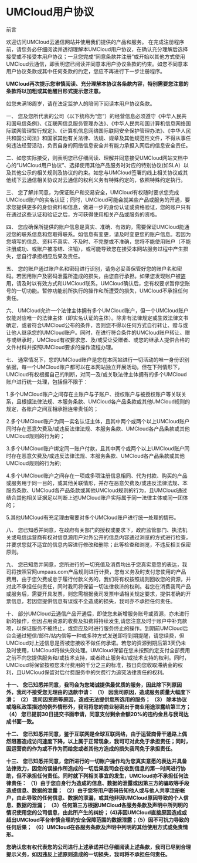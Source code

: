 # UMCloud用户协议

前言

欢迎访问UMCloud云通信网站并使用我们提供的产品和服务。 在完成注册程序前，请您务必仔细阅读并透彻理解本UMCloud用户协议，在确认充分理解后选择接受或不接受本用户协议；一旦您完成“同意条款并注册”或开始以其他方式使用UMCloud云通信，即表明您已阅读并同意本用户协议条款的约束。如您不同意本用户协议条款或其中任何条款的约定，您应不再进行下一步注册程序。

**UMCloud再次提示您审慎阅读、充分理解本协议各条款内容，特别需要您注意的条款将以加粗或其他醒目形式提示您注意。**

如您未满18周岁，请在法定监护人的陪同下阅读本用户协议条款。

一、 您及您所代表的公司（以下统称为“您”）的经营信息必须遵守《中华人民共和国电信条例》、《互联网信息服务管理办法》、《中华人民共和国计算机信息网络国际联网管理暂行规定》、《计算机信息网络国际联网安全保护管理办法》、《中华人民共和国公司法》和国家其他有关法律、法规、规章及其他规范性文件，不得从事任何违法经营活动，负责自身的网络信息安全并有能力承担入网后的信息安全责任。

二、如您实际接受，则表明您已仔细阅读、理解并同意接受UMCloud网站文档中心的“UMCloud用户协议”、选择使用其他产品服务时对应的特别协议(如SLA）以及其他公示的相关规则及协议的约束。如您与UMCloud签署的线上相关协议或其他线下云通信相关协议对云通信的权利义务有特殊约定的，依照特殊约定执行。

三、 您了解并同意，为保证账户和交易安全，UMCloud有权随时要求您完成UMCloud账户的实名认证；同时，UMCloud可能会就某些产品或服务的开通，要求您提供更多的身份资料和信息，做进一步的身份认证或资格验证，您的账户只有在通过这些认证和验证之后，方可获得使用相关产品或服务的资格。

四、 您应确保所提供的账户信息是真实、准确、有效的，需要保证UMCloud能通过您的联系信息和您取得联系。如信息有变更，请及时变更您的账户信息。若因为您填写的信息、资料不真实、不及时、不完整或不准确，您将不能使用账户（不能注册成功、或账户被冻结、注销），或可能导致您在接受本网站服务过程中产生损失，您自行承担相应后果及责任。

五、 您的账户通过账户名和密码进行识别，请务必妥善保管好您的账户名和密码。若因用账户及密码泄露所造成的损失，由您自行承担。如果您发现账户被盗用，请及时以有效方式和UMCloud联系，UMCloud确认后，您有权要求暂停您账号的一切功能。暂停功能前所执行的操作和所遭受的损失，UMCloud不承担任何责任。

六、 UMCloud允许一个法律主体拥有多个UMCloud账户，但一个UMCloud账户仅能对应唯一的法律主体（即实名认证的主体）。除非有法律规定或生效法律文书确定，或者符合UMCloud公布的条件，否则您不得以任何方式自行转让、赠与或让他人继承您的UMCloud账户。同时，在进行符合条件的UMCloud账户转让、赠与或继承时，UMCloud有权要求您、及/或受让受赠者、或您的继承人提供合格的文件材料并按照UMCloud要求的操作流程办理。

七、 通常情况下，您的UMCloud账户是您在本网站进行一切活动的唯一身份识别依据，每一个UMCloud账户都可以在本网站独立开展活动。但在下列情形下，UMCloud有权根据自己的判断，对同一及/或关联法律主体拥有的多个UMCloud账户进行统一处理，包括但不限于：

1.多个UMCloud账户之间存在主账户与子账户、授权账户与被授权账户等关联关系，且根据法律法规、本服务条款、UMCloud各产品条款或其他UMCloud规则的规定，各账户之间互相承担连带责任的；

2.多个UMCloud账户为同一实名认证主体，且其中两个或两个以上UMCloud账户同时存在恶意欠费及/或违反法律法规、本服务条款、UMCloud各产品条款或其他UMCloud规则的行为的；

3.多个UMCloud账户绑定同一账户付款，且其中两个或两个以上UMCloud账户同时存在恶意欠费及/或违反法律法规、本服务条款、UMCloud各产品条款或其他UMCloud规则的行为的;

4.多个UMCloud账户之间存在一项或多项注册信息相同、代为付款、购买的产品或服务用于同一目的，或其他关联情形，并存在恶意欠费及/或违反法律法规、本服务条款、UMCloud各产品条款或其他UMCloud规则的行为，且UMCloud通过结合其他相关证据足以判断上述UMCloud账户实际属于同一法律主体或同一团体的；

5.其他UMCloud有充足理由需要对多个UMCloud账户进行统一处理的情形。

八、 您已知悉并同意，在政府有关部门的授权或要求下，政府监管部门、执法机关或电信运营商有权对信息源用户对外公开的信息内容通过浏览的方式进行检查，并要求您就不适宜的信息内容进行修改和删除；此等检查和浏览，不违反相关保密原则。

九、 您已知悉并同意，您所进行的一切充值及消费均出于您真实意愿的表达，我司将按照官网umpaas.com产品规则进行计费，您有义务及时支付您使用的产品费用，由于您欠费或怠于履行付款义务的，我们将有权按照规则回收您的资源，并对此不承担任何责任，同时我司将保留一切法律救济的权利。若您在消费我司产品或服务后，需要开具发票，则您需根据我司发票申请相关规定要求，提供准确的开票信息，若因您提供信息有误或不全造成的损失，我司亦不承担任何责任。

十、 部分UMCloud云通信产品开通后，即使您未新增服务账号或资源，亦未进行新的操作，但因占用资源的收费及扣费将持续发生,请您注意及时于账户中补充款项，以保证服务不被终止，或您应及时进行服务终止的操作。到期前UMCloud后台会通过短信/邮件/站内信等一种或多种方式发送即将到期提醒，请您续费，但UMCloud对上述信息是否被您接收不做任何承诺。若您的资源到期后第3天仍未及时使用，UMCloud将做失效处理。UMCloud保留在您未按照约定支付全部费用之前不向您提供服务和/或技术支持，或者终止服务和/或技术支持的权利。同时，UMCloud将保留按照您未付费用的千分之三的标准，按日向您收取滞纳金的权利，且UMCloud保留对后付费服务中的欠费行为追究法律责任的权利。

**十一、 您已知悉并同意，我司会为您竭诚提供最优质的服务，因此除下列原因外，我司不接受您无理由的退款申请： （1） 因我司原因，造成服务质量大幅度下滑； （2） 我司因资质等原因，造成无法提供您所选用的服务； （3） 除本协议或隐私政策描述的例外情形外，我司将您的商业秘密出于商业用途泄露给第三方； （4） 您已提前30日提交书面申请，同意支付剩余金额20%的违约金且与我司达成书面一致。**

**十二、 您已知悉并同意，鉴于互联网是全球互联网络，由于运营商骨干通路上偶然阻塞造成访问速度下降，以上属于正常现象，我司可对此免于承担责任；同时，因运营商的作为或不作为而给您或者其他方造成的损失我司免于承担责任。**

**十三、 您已知悉并同意，您所进行的一切账户操作均为您真实意愿的表达并具备法律效力，因您的误操作所造成的一切后果我司会在收到信息的第一时间进行协助，但不承担任何责任。同时就下列相关事宜的发生，UMCloud亦不承担任何法律责任： （1）由于您自身行为造成的信息、数据的泄露或因第三方的骗取等手段造成信息、数据的泄露； （2）由于您将用户密码告知他人或与他人共享注册帐户，由此导致的任何信息、数据的泄漏，或其他非因UMCloud原因导致的个人信息、数据的泄漏； （3）任何第三方根据UMCloud各服务条款及声明中所列明的情况使用您的公司信息，由此所产生的纠纷； (4)非因UMCloud直接原因造成或超出UMCloud平台审慎合理的安全保障范围的数据泄露；（5）因不可抗力导致的任何后果； （6）UMCloud在各服务条款及声明中列明的其他使用方式或免责情形。**

**您确认您有权代表您的公司进行上述承诺并已仔细阅读上述条款，我司已尽到合理提示义务，如因违反上述原则造成的一切损失，我司将不承担任何责任。**
